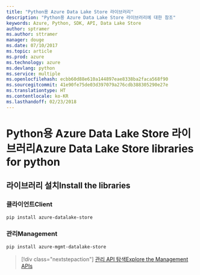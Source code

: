 ```yaml
---
title: "Python용 Azure Data Lake Store 라이브러리"
description: "Python용 Azure Data Lake Store 라이브러리에 대한 참조"
keywords: Azure, Python, SDK, API, Data Lake Store
author: sptramer
ms.author: sttramer
manager: douge
ms.date: 07/10/2017
ms.topic: article
ms.prod: azure
ms.technology: azure
ms.devlang: python
ms.service: multiple
ms.openlocfilehash: ecbb60d88e610a144897eae8338ba2faca568f90
ms.sourcegitcommit: 41e90fe75de03d397079a276cdb388305290e27e
ms.translationtype: HT
ms.contentlocale: ko-KR
ms.lasthandoff: 02/23/2018
---
```

# <a name="azure-data-lake-store-libraries-for-python"></a><span data-ttu-id="20249-104">Python용 Azure Data Lake Store 라이브러리</span><span class="sxs-lookup"><span data-stu-id="20249-104">Azure Data Lake Store libraries for python</span></span>

## <a name="install-the-libraries"></a><span data-ttu-id="20249-105">라이브러리 설치</span><span class="sxs-lookup"><span data-stu-id="20249-105">Install the libraries</span></span>
### <a name="client"></a><span data-ttu-id="20249-106">클라이언트</span><span class="sxs-lookup"><span data-stu-id="20249-106">Client</span></span>

```bash
pip install azure-datalake-store
```

### <a name="management"></a><span data-ttu-id="20249-107">관리</span><span class="sxs-lookup"><span data-stu-id="20249-107">Management</span></span>

```bash
pip install azure-mgmt-datalake-store
```
> [!div class="nextstepaction"]
> [<span data-ttu-id="20249-108">관리 API 탐색</span><span class="sxs-lookup"><span data-stu-id="20249-108">Explore the Management APIs</span></span>](/python/api/overview/azure/datalakestore/management)